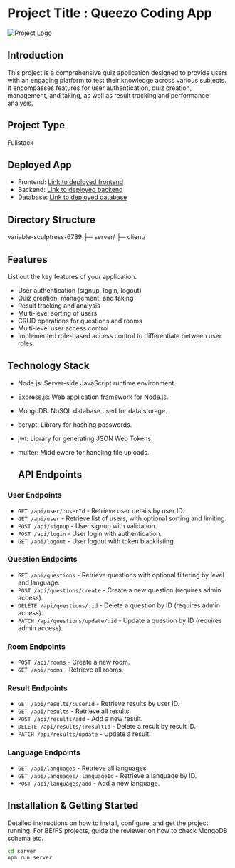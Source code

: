 # Project Title : Queezo Coding App

![Project Logo](../client/assests/images/login.png)

## Introduction
This project is a comprehensive quiz application designed to provide users with an engaging platform to test their knowledge across various subjects. It encompasses features for user authentication, quiz creation, management, and taking, as well as result tracking and performance analysis.

## Project Type
Fullstack

## Deployed App
- Frontend: [Link to deployed frontend](https://deployed-site.whatever)
- Backend: [Link to deployed backend](https://deployed-site.whatever)
- Database: [Link to deployed database](https://deployed-site.whatever)

## Directory Structure
variable-sculptress-6789
├─ server/
├─ client/

## Features
List out the key features of your application.
- User authentication (signup, login, logout)
- Quiz creation, management, and taking
- Result tracking and analysis
- Multi-level sorting of users
- CRUD operations for questions and rooms
- Multi-level user access control
- Implemented role-based access control to differentiate between user roles.

## Technology Stack
- Node.js: Server-side JavaScript runtime environment.
- Express.js: Web application framework for Node.js.
- MongoDB: NoSQL database used for data storage.
- bcrypt: Library for hashing passwords.
- jwt: Library for generating JSON Web Tokens.
- multer: Middleware for handling file uploads.

  ## API Endpoints

### User Endpoints
- `GET /api/user/:userId` - Retrieve user details by user ID.
- `GET /api/user` - Retrieve list of users, with optional sorting and limiting.
- `POST /api/signup` - User signup with validation.
- `POST /api/login` - User login with authentication.
- `GET /api/logout` - User logout with token blacklisting.

### Question Endpoints
- `GET /api/questions` - Retrieve questions with optional filtering by level and language.
- `POST /api/questions/create` - Create a new question (requires admin access).
- `DELETE /api/questions/:id` - Delete a question by ID (requires admin access).
- `PATCH /api/questions/update/:id` - Update a question by ID (requires admin access).

### Room Endpoints
- `POST /api/rooms` - Create a new room.
- `GET /api/rooms` - Retrieve all rooms.

### Result Endpoints
- `GET /api/results/:userId` - Retrieve results by user ID.
- `GET /api/results` - Retrieve all results.
- `POST /api/results/add` - Add a new result.
- `DELETE /api/results/:resultId` - Delete a result by result ID.
- `PATCH /api/results/update` - Update a result.

### Language Endpoints
- `GET /api/languages` - Retrieve all languages.
- `GET /api/languages/:languageId` - Retrieve a language by ID.
- `POST /api/languages/add` - Add a new language.


## Installation & Getting Started
Detailed instructions on how to install, configure, and get the project running. For BE/FS projects, guide the reviewer on how to check MongoDB schema etc.
```bash
cd server
npm run server

